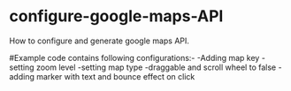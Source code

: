 # configure-google-maps-API
How to configure and generate google maps API.

#Example code contains following configurations:-
-Adding map key
-setting zoom level
-setting map type
-draggable and scroll wheel to false
-adding marker with text and bounce effect on click
